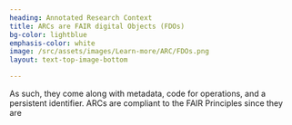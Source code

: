 ```yaml
---
heading: Annotated Research Context
title: ARCs are FAIR digital Objects (FDOs)
bg-color: lightblue
emphasis-color: white
image: /src/assets/images/Learn-more/ARC/FDOs.png
layout: text-top-image-bottom

---
```

As such, they come along with metadata, code for operations, and a persistent identifier. ARCs are compliant to the FAIR Principles since they are​